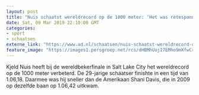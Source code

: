 ```yaml
---
layout: post
title: "Nuis schaatst wereldrecord op de 1000 meter: ‘Het was retespannend’"
date: Sat, 09 Mar 2019 22:10:00 GMT
categories: 
- sport 
- schaatsen 
externe_link: "https://www.ad.nl/schaatsen/nuis-schaatst-wereldrecord-op-de-1000-meter-het-was-retespannend~a96bdb4f/"
feature_image: "https://images1.persgroep.net/rcs/dHBMhUojI7EMho9mXfwCrXaKzcM/diocontent/142334070/_fitwidth/400/?appId=21791a8992982cd8da851550a453bd7f&quality=0.7"
---
```


Kjeld Nuis heeft bij de wereldbekerfinale in Salt Lake City het wereldrecord op de 1000 meter verbeterd. De 29-jarige schaatser finishte in een tijd van 1.06,18. Daarmee was hij sneller dan de Amerikaan Shani Davis, die in 2009 op dezelfde baan op 1.06,42 uitkwam.
